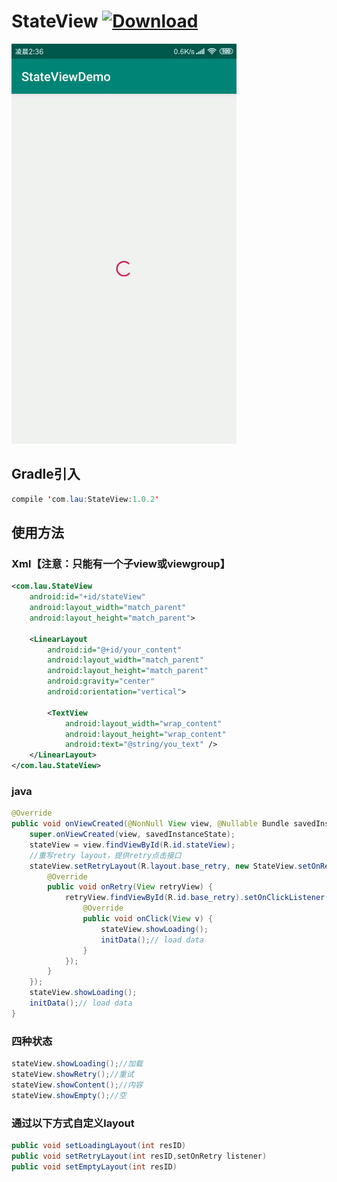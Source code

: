 # StateView  [ ![Download](https://api.bintray.com/packages/lau/StateView/StateView/images/download.svg?version=1.0.2) ](https://bintray.com/lau/StateView/StateView/1.0.2/link)

![image](https://github.com/crayonxiaoxin/StateView/blob/master/images/demo.gif)

## Gradle引入
```java
compile 'com.lau:StateView:1.0.2'
```

## 使用方法
### Xml【注意：只能有一个子view或viewgroup】
```xml
<com.lau.StateView
    android:id="+id/stateView"
    android:layout_width="match_parent"
    android:layout_height="match_parent">

    <LinearLayout
        android:id="@+id/your_content"
        android:layout_width="match_parent"
        android:layout_height="match_parent"
        android:gravity="center"
        android:orientation="vertical">

        <TextView
            android:layout_width="wrap_content"
            android:layout_height="wrap_content"
            android:text="@string/you_text" />
    </LinearLayout>
</com.lau.StateView>
```

### java
```java
@Override
public void onViewCreated(@NonNull View view, @Nullable Bundle savedInstanceState) {
    super.onViewCreated(view, savedInstanceState);
    stateView = view.findViewById(R.id.stateView);
    //重写retry layout，提供retry点击接口
    stateView.setRetryLayout(R.layout.base_retry, new StateView.setOnRetry() {
        @Override
        public void onRetry(View retryView) {
            retryView.findViewById(R.id.base_retry).setOnClickListener(new View.OnClickListener() {
                @Override
                public void onClick(View v) {
                    stateView.showLoading();
                    initData();// load data
                }
            });
        }
    });
    stateView.showLoading();
    initData();// load data
}
```

### 四种状态
```java
stateView.showLoading();//加载
stateView.showRetry();//重试
stateView.showContent();//内容
stateView.showEmpty();//空
```
### 通过以下方式自定义layout
```java
public void setLoadingLayout(int resID)
public void setRetryLayout(int resID,setOnRetry listener)
public void setEmptyLayout(int resID)
```
